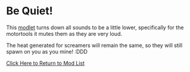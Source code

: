 # Be Quiet!
This [modlet](https://drive.google.com/file/d/1I-iIB-00DXQMZYoiC7qUuBsGoa6M5uOX/view?usp=sharing) turns down all sounds to be a little lower, specifically for the motortools it mutes them as they are very loud.   

The heat generated for screamers will remain the same, so they will still spawn on you as you mine! :DDD


[Click Here to Return to Mod List](../../main/README.md)

